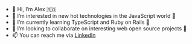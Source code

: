 - 👋 Hi, I’m Alex 🇷🇴
- 👀 I’m interested in new hot technologies in the JavaScript world 🚀
- 🌱 I’m currently learning TypeScript and Ruby on Rails 💎
- 💞️ I’m looking to collaborate on interesting web open source projects 🤝
- 📫 You can reach me via [LinkedIn](https://www.linkedin.com/in/alexander-strutz-36a799230/)

<!---
astrutz/astrutz is a ✨ special ✨ repository because its `README.md` (this file) appears on your GitHub profile.
You can click the Preview link to take a look at your changes.
--->
